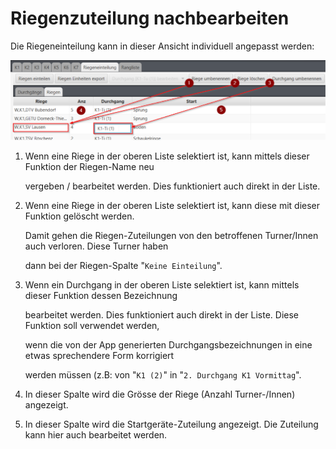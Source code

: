# Riegenzuteilung nachbearbeiten

Die Riegeneinteilung kann in dieser Ansicht individuell angepasst werden:

![](/assets/edit-riegen-planning2.png)

1. Wenn eine Riege in der oberen Liste selektiert ist, kann mittels dieser Funktion der Riegen-Name neu 

   vergeben / bearbeitet werden. Dies funktioniert auch direkt in der Liste.

2. Wenn eine Riege in der oberen Liste selektiert ist, kann diese mit dieser Funktion gelöscht werden. 

   Damit gehen die Riegen-Zuteilungen von den betroffenen Turner/Innen auch verloren. Diese Turner haben 

   dann bei der Riegen-Spalte "`Keine Einteilung`".

3. Wenn ein Durchgang in der oberen Liste selektiert ist, kann mittels dieser Funktion dessen Bezeichnung 

   bearbeitet werden. Dies funktioniert auch direkt in der Liste. Diese Funktion soll verwendet werden, 

   wenn die von der App generierten Durchgangsbezeichnungen in eine etwas sprechendere Form korrigiert 

   werden müssen \(z.B: von "`K1 (2)`" in "`2. Durchgang K1 Vormittag`".

4. In dieser Spalte wird die Grösse der Riege \(Anzahl Turner-/Innen\) angezeigt.
5. In dieser Spalte wird die Startgeräte-Zuteilung angezeigt. Die Zuteilung kann hier auch bearbeitet werden.

